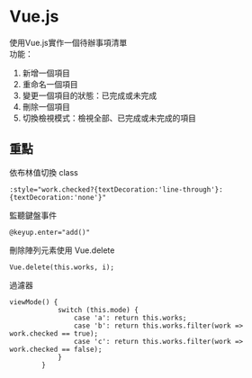 # Vue.js
使用Vue.js實作一個待辦事項清單  
功能：  
1. 新增一個項目  
2. 重命名一個項目  
3. 變更一個項目的狀態：已完成或未完成  
4. 刪除一個項目  
5. 切換檢視模式：檢視全部、已完成或未完成的項目  
## 重點
依布林值切換 class
```
:style="work.checked?{textDecoration:'line-through'}:{textDecoration:'none'}"
```
監聽鍵盤事件
```
@keyup.enter="add()"
```
刪除陣列元素使用 Vue.delete
```
Vue.delete(this.works, i);
```
過濾器
```
viewMode() {
            switch (this.mode) {
                case 'a': return this.works;
                case 'b': return this.works.filter(work => work.checked == true);
                case 'c': return this.works.filter(work => work.checked == false);
            }
        }
```